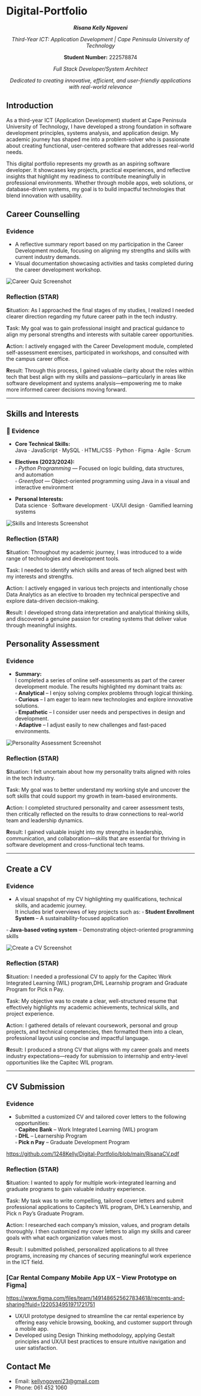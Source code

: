 # Digital-Portfolio 

<p align="center"><i><b>Risana Kelly Ngoveni</b></i></p>
<p align="center"> <i>Third-Year ICT: Application Development | Cape Peninsula University of Technology</i></p>
<p align="center"> <b>Student Number:</b> 222578874</p>
<p align="center"><i>Full Stack Developer/System Architect</i></p>
<p align="center"><i>Dedicated to creating innovative, efficient, and user-friendly applications with real-world relevance</i></p>

##  Introduction

As a third-year ICT (Application Development) student at Cape Peninsula University of Technology, I have developed a strong foundation in software development principles, systems analysis, and application design. My academic journey has shaped me into a problem-solver who is passionate about creating functional, user-centered software that addresses real-world needs.

This digital portfolio represents my growth as an aspiring software developer. It showcases key projects, practical experiences, and reflective insights that highlight my readiness to contribute meaningfully in professional environments. Whether through mobile apps, web solutions, or database-driven systems, my goal is to build impactful technologies that blend innovation with usability.




## Career Counselling

### Evidence 
- A reflective summary report based on my participation in the Career Development module, focusing on aligning my strengths and skills with current industry demands.
- Visual documentation showcasing activities and tasks completed during the career development workshop.

![Career Quiz Screenshot](CareerDevelopment.png)

###  Reflection (STAR)

**S**ituation: As I approached the final stages of my studies, I realized I needed clearer direction regarding my future career path in the tech industry.  

**T**ask: My goal was to gain professional insight and practical guidance to align my personal strengths and interests with suitable career opportunities.  

**A**ction: I actively engaged with the Career Development module, completed self-assessment exercises, participated in workshops, and consulted with the campus career office.  

**R**esult: Through this process, I gained valuable clarity about the roles within tech that best align with my skills and passions—particularly in areas like software development and systems analysis—empowering me to make more informed career decisions moving forward.

---
## Skills and Interests


### 📄 Evidence

- **Core Technical Skills:**  
  Java · JavaScript · MySQL · HTML/CSS · Python · Figma · Agile · Scrum  

- **Electives (2023/2024):**  
  ▫️ *Python Programming* — Focused on logic building, data structures, and automation  
  ▫️ *Greenfoot* — Object-oriented programming using Java in a visual and interactive environment  

- **Personal Interests:**  
  Data science · Software development · UX/UI design · Gamified learning systems


![Skills and Interests Screenshot](Skills.png)


###  Reflection (STAR)

**S**ituation: Throughout my academic journey, I was introduced to a wide range of technologies and development tools.  

**T**ask: I needed to identify which skills and areas of tech aligned best with my interests and strengths.  

**A**ction: I actively engaged in various tech projects and intentionally chose Data Analytics as an elective to broaden my technical perspective and explore data-driven decision-making.  

**R**esult: I developed strong data interpretation and analytical thinking skills, and discovered a genuine passion for creating systems that deliver value through meaningful insights.

## Personality Assessment

### Evidence

- **Summary:**  
  I completed a series of online self-assessments as part of the career development module. The results highlighted my dominant traits as:  
  ▫️ **Analytical** – I enjoy solving complex problems through logical thinking.  
  ▫️ **Curious** – I am eager to learn new technologies and explore innovative solutions.  
  ▫️ **Empathetic** – I consider user needs and perspectives in design and development.  
  ▫️ **Adaptive** – I adjust easily to new challenges and fast-paced environments.  

![Personality Assessment Screenshot](Personailt.png)


### Reflection (STAR)

**S**ituation: I felt uncertain about how my personality traits aligned with roles in the tech industry.  

**T**ask: My goal was to better understand my working style and uncover the soft skills that could support my growth in team-based environments.  

**A**ction: I completed structured personality and career assessment tests, then critically reflected on the results to draw connections to real-world team and leadership dynamics.  

**R**esult: I gained valuable insight into my strengths in leadership, communication, and collaboration—skills that are essential for thriving in software development and cross-functional tech teams.

---
## Create a CV

### Evidence 
 - A visual snapshot of my CV highlighting my qualifications, technical skills, and academic journey.  
  It includes brief overviews of key projects such as:
  ▫️ **Student Enrollment System** – A sustainability-focused application  

▫️ **Java-based voting system** – Demonstrating object-oriented programming skills

![Create a CV Screenshot](CreateCV.png)


###  Reflection (STAR)

**S**ituation: I needed a professional CV to apply for the Capitec Work Integrated Learning (WIL) program,DHL Learnship program and Graduate Program for Pick n Pay.  

**T**ask: My objective was to create a clear, well-structured resume that effectively highlights my academic achievements, technical skills, and project experience.  

**A**ction: I gathered details of relevant coursework, personal and group projects, and technical competencies, then formatted them into a clean, professional layout using concise and impactful language.  

**R**esult: I produced a strong CV that aligns with my career goals and meets industry expectations—ready for submission to internship and entry-level opportunities like the Capitec WIL program.

---
## CV Submission

###  Evidence

- Submitted a customized CV and tailored cover letters to the following opportunities:  
  ▫️ **Capitec Bank** – Work Integrated Learning (WIL) program  
  ▫️ **DHL** – Learnership Program  
  ▫️ **Pick n Pay** – Graduate Development Program  

https://github.com/1248Kelly/Digital-Portfolio/blob/main/RisanaCV.pdf

###  Reflection (STAR)

**S**ituation: I wanted to apply for multiple work-integrated learning and graduate programs to gain valuable industry experience.  

**T**ask: My task was to write compelling, tailored cover letters and submit professional applications to Capitec’s WIL program, DHL’s Learnership, and Pick n Pay’s Graduate Program.  

**A**ction: I researched each company’s mission, values, and program details thoroughly. I then customized my cover letters to align my skills and career goals with what each organization values most.  

**R**esult: I submitted polished, personalized applications to all three programs, increasing my chances of securing meaningful work experience in the ICT field.

###  [Car Rental Company Mobile App UX – View Prototype on Figma]
https://www.figma.com/files/team/1491486525627834618/recents-and-sharing?fuid=1220534951971721751
- UX/UI prototype designed to streamline the car rental experience by offering easy vehicle browsing, booking, and customer support through a mobile app.
- Developed using Design Thinking methodology, applying Gestalt principles and UX/UI best practices to ensure intuitive navigation and user satisfaction.

##  Contact Me

-  Email: kellyngoveni23@gmail.com  
-  Phone: 061 452 1060





















